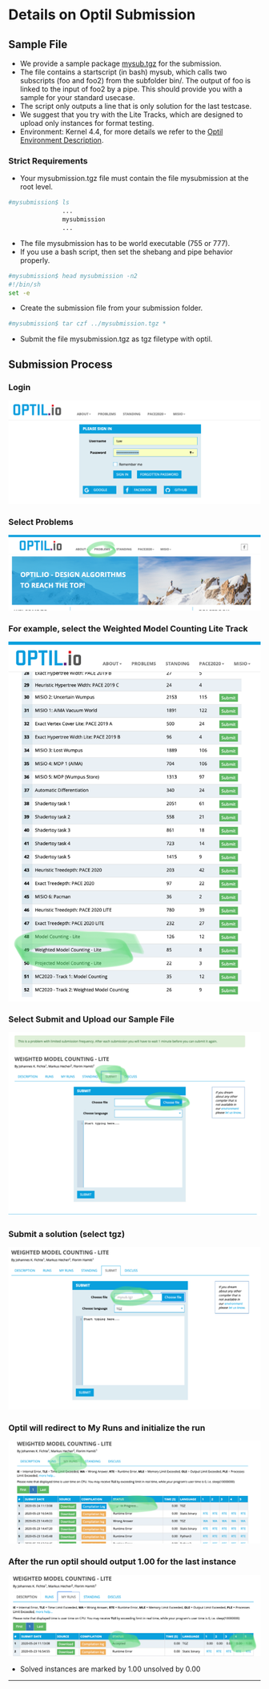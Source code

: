 ---
---
# Details on Optil Submission

## Sample File
- We provide a sample package [mysub.tgz](../assets/files/2020/mysub.tgz) for the submission.
- The file contains a startscript (in bash) mysub, which calls two subscripts (foo and foo2) from the subfolder bin/. The output of foo is linked to the input of foo2 by a pipe. This should provide you with a sample for your standard usecase.
- The script only outputs a line that is only solution for the last testcase.  
- We suggest that you try with the Lite Tracks, which are designed to upload only instances for format testing.
- Environment: Kernel 4.4, for more details we refer to the [Optil Environment Description](https://www.optil.io/optilion/environment).

### Strict Requirements
- Your mysubmission.tgz file must contain the file mysubmission at the root level.
```bash
#mysubmission$ ls
               ...
               mysubmission
               ... 
```
- The file mysubmission has to be world executable (755 or 777).
- If you use a bash script, then set the shebang and pipe behavior properly.
```bash
#mysubmission$ head mysubmission -n2
#!/bin/sh
set -e
```
- Create the submission file from your submission folder.
```bash
#mysubmission$ tar czf ../mysubmission.tgz *
```
- Submit the file mysubmission.tgz as tgz filetype with optil.



## Submission Process
### Login
![Image description](../assets/images/optil1.png)

### Select Problems
![Image description](../assets/images/optil2.png)

### For example, select the Weighted Model Counting Lite Track
![Image description](../assets/images/optil3.png)

### Select Submit and Upload our Sample File
![Image description](../assets/images/optil4.png)

### Submit a solution (select tgz)
![Image description](../assets/images/optil5.png)

### Optil will redirect to My Runs and initialize the run
![Image description](../assets/images/optil6.png)

### After the run optil should output 1.00 for the last instance
![Image description](../assets/images/optil7.png)

- Solved instances are marked by 1.00 unsolved by 0.00

---